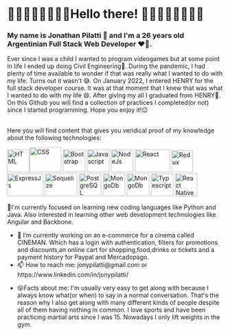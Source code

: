 # 🌌🌌🌌🌌🌌🌌🌌🌌Hello there! 🌌🌌🌌🌌🌌🌌🌌🌌
<h3>My name is Jonathan Pilatti 👋 and I'm a 26 years old Argentinian Full Stack Web Developer ❤️‍🔥.</h3>
<div>Ever since I was a child I wanted to program videogames but at some point in life I ended up doing Civil Engineering🤔. During the pandemic, I had plenty of time available to wonder if that was really what I wanted to do with my life. Turns out it wasn't	😅. On January 2022, I entered HENRY for the full stack developer course. It was at that moment that I knew that was what I wanted to do with my life 😄. After giving my all I graduated from HENRY🤯. 
</div>
	<div>On this Github you will find a collection of practices I completed(or not) since I started programming. Hope you enjoy it!😉</div>
&nbsp;
<p>Here you will find content that gives you veridical proof of my knowledge about the following technologies: </p>
<div align-content="center" align-self="center">
	<img src="https://www.w3.org/html/logo/img/mark-only-icon.png" alt="HTML" width= "52px" height="53px"><img src="https://1000marcas.net/wp-content/uploads/2021/02/CSS-Logo-500x283.png" alt="CSS" width="74px" height="58px">
	 <img src="https://i0.wp.com/www.jacobsoft.com.mx/wp-content/uploads/2019/04/Bootstrap-Logo.png?resize=300%2C209&ssl=1" alt="Bootstrap" width="52px" height="53px">
	<img src="https://www.freepnglogos.com/uploads/javascript-png/png-javascript-badge-picture-8.png" alt="Javascript" width="52px" height="53px">
	<img src="https://cdn-icons-png.flaticon.com/512/919/919825.png" alt="NodeJs" width="52px" height="53px">
	<img src="http://nightdeveloper.net/wp-content/uploads/2018/02/react.png" alt="React" width="81px" height="53px">
	<img src="https://raw.githubusercontent.com/reduxjs/redux/master/logo/logo.png" alt="Redux" width="50px" height="51px">
	<img src="https://blobscdn.gitbook.com/v0/b/gitbook-28427.appspot.com/o/assets%2F-Lgyno4NC7rhy49BAEjN%2F-Lh14lb3LH4C886qWxYA%2F-Lh1DZeIUQennGd9RiHe%2FScreen%20Shot%202019-06-10%20at%2011.30.20%20AM.png?alt=media&token=784b79f6-81b5-4308-97a2-155afb9d496f" alt="ExpressJs" width="84px" height="53px">
	<img src="https://www.vectorlogo.zone/logos/sequelizejs/sequelizejs-ar21.svg" alt="Sequelize" width="75px" height="53px">
	<img src="https://cdn.iconscout.com/icon/free/png-64/postgresql-11-1175122.png" alt="PostgreSQL" width="52px" height="53px">
	<img src="https://cdn.icon-icons.com/icons2/2415/PNG/512/mongodb_plain_wordmark_logo_icon_146423.png" alt="MongoDb" width="52px" height="53px">
	<img src="https://img.icons8.com/color/480/firebase.png" alt="MongoDb" width="52px" height="53px">
	<img src="https://cdn.icon-icons.com/icons2/2107/PNG/512/file_type_typescript_icon_130108.png" alt="Typescript" width="52px" height="53px">
	<img src="https://www.pinclipart.com/picdir/middle/207-2071102_es7-snippets-react-native-icon-png-clipart.png" alt="React Native" width="52px" height="53px">
</div>
	
<p> </p>
<p>🌱I'm currently focused on learning new coding languages like Python and Java. Also interested in learning other web development technologies like Angular and Backbone.</p>

<ul>
<li> 🔭 I’m currently working on an e-commerce for a cinema called CINEMAN. Which has a login with authentication, filters for promotions and discounts,an online cart for shopping,food,drinks or tickets and a payment history for Paypal and Mercadopago. </li>
	<li> 📫 How to reach me: jonypilatti@gmail.com or https://www.linkedin.com/in/jonypilatti/	</li>
	<li> <p>😜Facts about me: I'm usually very easy to get along with because I always know what(or when) to say in a normal conversation. That's the reason why I also get along with many different kinds of people despite all of them having nothing in common. I love sports and have been practicing martial arts since I was 15. Nowadays I only lift weights in the gym.
	</li>
</ul>

<!--
**jonypilatti/jonypilatti** is a ✨ _special_ ✨ repository because its `README.md` (this file) appears on your GitHub profile.

Here are some ideas to get you started:



- 🔭 I’m currently working on ...
- 🌱 I’m currently learning ...
- 👯 I’m looking to collaborate on ...
- 🤔 I’m looking for help with ...
- 💬 Ask me about ...
- 📫 How to reach me: ...
- 😄 Pronouns: ...
- ⚡ Fun fact: ...
-->

